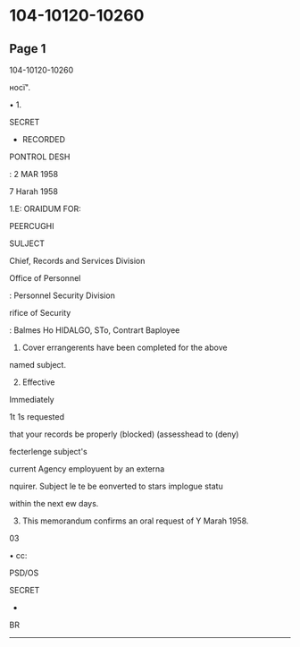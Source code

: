 # 104-10120-10260

## Page 1

104-10120-10260

носї".

• 1.

SECRET

* RECORDED

PONTROL DESH

: 2 MAR 1958

7 Harah 1958

1.E: ORAIDUM FOR:

PEERCUGHI

SULJECT

Chief, Records and Services Division

Office of Personnel

: Personnel Security Division

rifice of Security

: Balmes Ho HIDALGO, STo, Contrart Baployee

1. Cover errangerents have been completed for the above

named subject.

2. Effective

Immediately

1t 1s requested

that your records be properly (blocked) (assesshead to (deny)

fecterlenge subject's

current Agency employuent by an externa

nquirer. Subject le te be eonverted to stars implogue statu

within the next ew days.

3. This memorandum confirms an oral request of Y Marah 1958.

03

• cc:

PSD/OS

SECRET

-

BR

---

